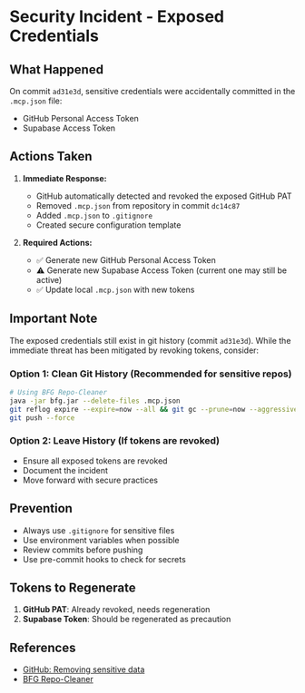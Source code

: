 # Security Incident - Exposed Credentials

## What Happened
On commit `ad31e3d`, sensitive credentials were accidentally committed in the `.mcp.json` file:
- GitHub Personal Access Token
- Supabase Access Token

## Actions Taken
1. **Immediate Response:**
   - GitHub automatically detected and revoked the exposed GitHub PAT
   - Removed `.mcp.json` from repository in commit `dc14c87`
   - Added `.mcp.json` to `.gitignore`
   - Created secure configuration template

2. **Required Actions:**
   - ✅ Generate new GitHub Personal Access Token
   - ⚠️ Generate new Supabase Access Token (current one may still be active)
   - ✅ Update local `.mcp.json` with new tokens

## Important Note
The exposed credentials still exist in git history (commit `ad31e3d`). While the immediate threat has been mitigated by revoking tokens, consider:

### Option 1: Clean Git History (Recommended for sensitive repos)
```bash
# Using BFG Repo-Cleaner
java -jar bfg.jar --delete-files .mcp.json
git reflog expire --expire=now --all && git gc --prune=now --aggressive
git push --force
```

### Option 2: Leave History (If tokens are revoked)
- Ensure all exposed tokens are revoked
- Document the incident
- Move forward with secure practices

## Prevention
- Always use `.gitignore` for sensitive files
- Use environment variables when possible
- Review commits before pushing
- Use pre-commit hooks to check for secrets

## Tokens to Regenerate
1. **GitHub PAT**: Already revoked, needs regeneration
2. **Supabase Token**: Should be regenerated as precaution

## References
- [GitHub: Removing sensitive data](https://docs.github.com/en/authentication/keeping-your-account-and-data-secure/removing-sensitive-data-from-a-repository)
- [BFG Repo-Cleaner](https://rtyley.github.io/bfg-repo-cleaner/)
